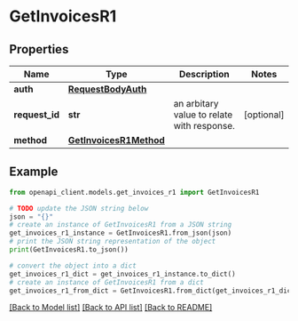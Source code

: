 # GetInvoicesR1


## Properties

Name | Type | Description | Notes
------------ | ------------- | ------------- | -------------
**auth** | [**RequestBodyAuth**](RequestBodyAuth.md) |  | 
**request_id** | **str** | an arbitary value to relate with response. | [optional] 
**method** | [**GetInvoicesR1Method**](GetInvoicesR1Method.md) |  | 

## Example

```python
from openapi_client.models.get_invoices_r1 import GetInvoicesR1

# TODO update the JSON string below
json = "{}"
# create an instance of GetInvoicesR1 from a JSON string
get_invoices_r1_instance = GetInvoicesR1.from_json(json)
# print the JSON string representation of the object
print(GetInvoicesR1.to_json())

# convert the object into a dict
get_invoices_r1_dict = get_invoices_r1_instance.to_dict()
# create an instance of GetInvoicesR1 from a dict
get_invoices_r1_from_dict = GetInvoicesR1.from_dict(get_invoices_r1_dict)
```
[[Back to Model list]](../README.md#documentation-for-models) [[Back to API list]](../README.md#documentation-for-api-endpoints) [[Back to README]](../README.md)


